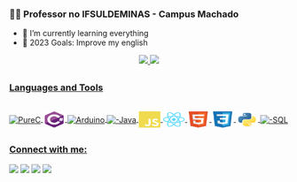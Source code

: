 ### 👨‍💻 Professor no IFSULDEMINAS - Campus Machado
- 🌱 I’m currently learning everything
- 🥅 2023 Goals: Improve my english
<div align="center">
  <a href="https://github.com/matheuefranco">
  <img height="180em" src="https://github-readme-stats.vercel.app/api?username=matheuefranco&show_icons=true&theme=merko&include_all_commits=true&count_private=true"/>
  <img height="180em" src="https://github-readme-stats.vercel.app/api/top-langs/?username=matheuefranco&layout=compact&langs_count=8&theme=merko"/>
</div>
  
  ##
  
### Languages and Tools 
  <div style="display: inline_block"><br>
    <img align="center" alt="PureC" height="30" width="40" src="https://cdn.jsdelivr.net/gh/devicons/devicon/icons/c/c-original.svg" />
      <img align="center" alt="Csharp" height="30" width="40" src="https://raw.githubusercontent.com/devicons/devicon/master/icons/csharp/csharp-original.svg">
    <img align="center" alt="Arduino" height="30" width="40" src="https://cdn.jsdelivr.net/gh/devicons/devicon/icons/arduino/arduino-original.svg" />
    <img align="center" alt="-Java" height="30" width="40" src="https://cdn.jsdelivr.net/gh/devicons/devicon/icons/java/java-original.svg" />
    <img align="center" alt="-Js" height="30" width="40" src="https://raw.githubusercontent.com/devicons/devicon/master/icons/javascript/javascript-plain.svg">
    <img align="center" alt="-React" height="30" width="40" src="https://raw.githubusercontent.com/devicons/devicon/master/icons/react/react-original.svg">
  <img align="center" alt="-HTML" height="30" width="40" src="https://raw.githubusercontent.com/devicons/devicon/master/icons/html5/html5-original.svg">
  <img align="center" alt="-CSS" height="30" width="40" src="https://raw.githubusercontent.com/devicons/devicon/master/icons/css3/css3-original.svg">
  <img align="center" alt="-Python" height="30" width="40" src="https://raw.githubusercontent.com/devicons/devicon/master/icons/python/python-original.svg">
    <img align="center" alt="-SQL" height="30" width="40" src="https://cdn.jsdelivr.net/gh/devicons/devicon/icons/mysql/mysql-original-wordmark.svg" />

</div>
  
  ##
 ### Connect with me:
<div> 
    <a href = "mailto:matheusefranco@gmail.com"><img src="https://img.shields.io/badge/-Gmail-%23333?style=for-the-badge&logo=gmail&logoColor=white" target="_blank"></a>
  <a href="https://www.linkedin.com/in/matheusefranco/" target="_blank"><img src="https://img.shields.io/badge/-LinkedIn-%230077B5?style=for-the-badge&logo=linkedin&logoColor=white" target="_blank"></a> 
  <a href="https://www.youtube.com/channel/UC_sXL2jIZcy2nTUQTlR0hhA" target="_blank"><img src="https://img.shields.io/badge/YouTube-FF0000?style=for-the-badge&logo=youtube&logoColor=white" target="_blank"></a>
  <a href="https://www.instagram.com/autobotsifmachado/" target="_blank"><img src="https://img.shields.io/badge/-Instagram-%23E4405F?style=for-the-badge&logo=instagram&logoColor=white" target="_blank"></a>
</div>


